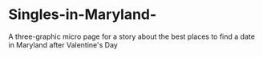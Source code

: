 # Singles-in-Maryland-
A three-graphic micro page for a story about the best places to find a date in Maryland after Valentine's Day
